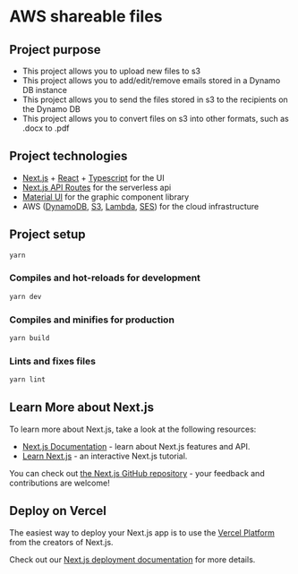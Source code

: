 # AWS shareable files

## Project purpose

- This project allows you to upload new files to s3
- This project allows you to add/edit/remove emails stored in a Dynamo DB instance
- This project allows you to send the files stored in s3 to the recipients on the Dynamo DB
- This project allows you to convert files on s3 into other formats, such as .docx to .pdf

## Project technologies

- [Next.js](https://nextjs.org/) + [React](https://reactjs.org/) + [Typescript](https://www.typescriptlang.org/) for the UI
- [Next.js API Routes](https://nextjs.org/docs/api-routes/introduction) for the serverless api
- [Material UI](https://mui.com/) for the graphic component library
- AWS ([DynamoDB](https://aws.amazon.com/dynamodb/), [S3](https://aws.amazon.com/s3/), [Lambda](https://aws.amazon.com/lambda/), [SES](https://aws.amazon.com/ses/)) for the cloud infrastructure

## Project setup

```bash
yarn
```

### Compiles and hot-reloads for development

```bash
yarn dev
```

### Compiles and minifies for production

```bash
yarn build
```

### Lints and fixes files

```bash
yarn lint
```

## Learn More about Next.js

To learn more about Next.js, take a look at the following resources:

- [Next.js Documentation](https://nextjs.org/docs) - learn about Next.js features and API.
- [Learn Next.js](https://nextjs.org/learn) - an interactive Next.js tutorial.

You can check out [the Next.js GitHub repository](https://github.com/vercel/next.js/) - your feedback and contributions are welcome!

## Deploy on Vercel

The easiest way to deploy your Next.js app is to use the [Vercel Platform](https://vercel.com/new?utm_medium=default-template&filter=next.js&utm_source=create-next-app&utm_campaign=create-next-app-readme) from the creators of Next.js.

Check out our [Next.js deployment documentation](https://nextjs.org/docs/deployment) for more details.
